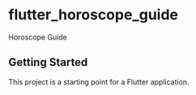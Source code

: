 # flutter_horoscope_guide

Horoscope Guide

## Getting Started

This project is a starting point for a Flutter application.
